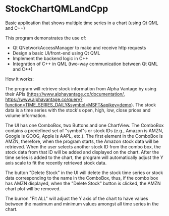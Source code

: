 # StockChartQMLandCpp
Basic application that shows multiple time series in a chart (using Qt QML and C++)

This program demonstrates the use of:

- Qt QNetworkAccessManager to make and receive http requests
- Design a basic UI/front-end using Qt QML
- Implement the backend logic in C++
- Integration of C++ in QML (two-way communication between Qt QML and C++)

How it works:

The program will retrieve stock information from Alpha Vantage by using their APIs (https://www.alphavantage.co/documentation/, https://www.alphavantage.co/query?function=TIME_SERIES_DAILY&symbol=MSFT&apikey=demo). The stock data is a time series with the stock's open, high, low, close prices and volume information.

The UI has one ComboBox, two Buttons and one ChartView. The ComboBox contains a predefined set of "symbol"s or stock IDs (e.g., Amazon is AMZN, Google is GOOG, Apple is AAPL, etc.). The first element in the ComboBox is AMZN, therefore, when the program starts, the Amazon stock data will be retrieved. When the user selects another stock ID from the combo box, the stock data from that ID will be added and displayed on the chart. After the time series is added to the chart, the program will automatically adjust the Y axis scale to fit the recently retrieved stock data.

The button "Delete Stock" in the UI will delete the stock time series or stock data corresponding to the name in the ComboBox, thus, if the combo box has AMZN displayed, when the "Delete Stock" button is clicked, the AMZN chart plot will be removed.

The burron "Fit ALL" will adjust the Y axis of the chart to have values between the maximum and minimum values amongst all time series in the chart.
